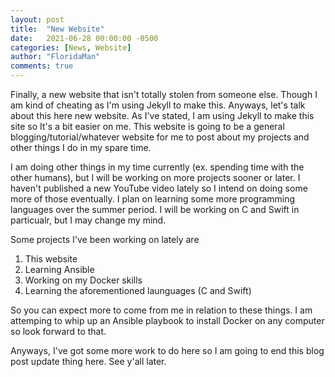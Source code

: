 ```yaml
---
layout: post
title:  "New Website"
date:   2021-06-28 00:00:00 -0500
categories: [News, Website]
author: "FloridaMan"
comments: true
---
```


Finally, a new website that isn't totally stolen from someone else. Though I am kind of cheating as I'm using Jekyll to make this. Anyways, let's talk about this 
here new website. As I've stated, I am using Jekyll to make this site so It's a bit easier on me. This website is going to be a general blogging/tutorial/whatever 
website for me to post about my projects and other things I do in my spare time. 

I am doing other things in my time currently (ex. spending time with the other humans), but I will be working on more projects sooner or later. I haven't
published a new YouTube video lately so I intend on doing some more of those eventually. I plan on learning some more programming languages over the summer period. I will be working on C and Swift in particualr, but I may change my mind. 

Some projects I've been working on lately are 
1. This website 
2. Learning Ansible
3. Working on my Docker skills
4. Learning the aforementioned launguages (C and Swift)

So you can expect more to come from me in relation to these things. I am attemping to whip up an Ansible playbook to install Docker on any computer so look forward to that. 

Anyways, I've got some more work to do here so I am going to end this blog post update thing here. See y'all later.